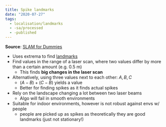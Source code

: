 ```yaml
---
title: Spike landmarks
date: "2020-07-27"
tags:
  - localisation/landmarks
  - -sa/processed
  - -published
---
```


**Source**: [SLAM for Dummies](bibliography/riisgaard-slam-for-dummies.md)

*   Uses extrema to find [landmarks](SLAM/landmarks.md)
*   Find values in the range of a laser scan, where two values differ by more than a certain amount (e.g. 0.5 m)
    *   This finds **big changes in the laser scan**
*   Alternatively, using three values next to each other: $A, B, C$
    *   $(A - B) + (C - B)$ yields a value
    *   Better for finding spikes as it finds actual spikes
*   Rely on the landscape changing a lot between two laser beams
    *   Algo will fail in smooth environments
*   Suitable for indoor environments, however is not robust against envs w/ people
    *   people are picked up as spikes as theoretically they are good landmarks (just not stationary!)

